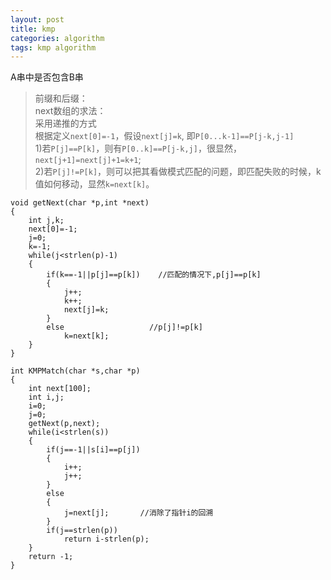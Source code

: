 ```yaml
---
layout: post
title: kmp
categories: algorithm
tags: kmp algorithm
---
```


A串中是否包含B串

>前缀和后缀：  
>next数组的求法：  
>采用递推的方式  
>根据定义`next[0]=-1`，假设`next[j]=k`, 即`P[0...k-1]==P[j-k,j-1]`  
1)若`P[j]==P[k]`，则有`P[0..k]==P[j-k,j]`，很显然，`next[j+1]=next[j]+1=k+1`;  
2)若`P[j]!=P[k]`，则可以把其看做模式匹配的问题，即匹配失败的时候，k值如何移动，显然`k=next[k]`。

	void getNext(char *p,int *next)
	{
	    int j,k;
	    next[0]=-1;
	    j=0;
	    k=-1;
	    while(j<strlen(p)-1)
	    {
	        if(k==-1||p[j]==p[k])    //匹配的情况下,p[j]==p[k]
	        {
	            j++;
	            k++;
	            next[j]=k;
	        }
	        else                   //p[j]!=p[k]
	            k=next[k];
	    }
	}

	int KMPMatch(char *s,char *p)
	{
	    int next[100];
	    int i,j;
	    i=0;
	    j=0;
	    getNext(p,next);
	    while(i<strlen(s))
	    {
	        if(j==-1||s[i]==p[j])
	        {
	            i++;
	            j++;
	        }
	        else
	        {
	            j=next[j];       //消除了指针i的回溯
	        }
	        if(j==strlen(p))
	            return i-strlen(p);
	    }
	    return -1;
	}
